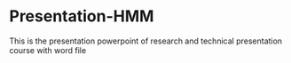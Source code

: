 # Presentation-HMM
This is the presentation powerpoint of research and technical presentation course with word file
